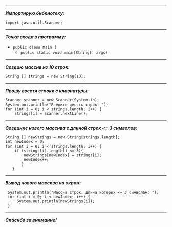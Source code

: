 ____
___Импортирую библиотеку:___

`import java.util.Scanner;
`
____
___Точка входа в программу:___

* `public class Main {`
    *    `public static void main(String[] args)`
____
___Создаю массив из 10 строк:___

```
String [] strings = new String[10];
```
____
___Прошу ввести строки с клавиатуры:___

```
Scanner scanner = new Scanner(System.in);
System.out.println("Введите десять строк: ");
for (int i = 0; i < strings.length; i++) {
    strings[i] = scanner.nextLine();
```
____
___Создание нового массива с длиной строк <= 3 символов:___

```
String [] newStrings = new String[strings.length];
int newIndex = 0;
for (int i = 0; i < strings.length; i++) {
    if (strings[i].length() <= 3){
        newStrings[newIndex] = strings[i];
        newIndex++;
       }
   }
```
____
___Вывод нового массива на экран:___

```
 System.out.println("Массив строк, длина которых <= 3 символам: ");
 for (int i = 0; i < newIndex; i++) {
     System.out.println(newStrings[i]);
 }
```
____
___Спасибо за внимание!___





